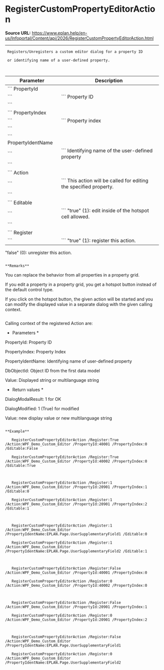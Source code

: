 # RegisterCustomPropertyEditorAction

**Source URL:** https://www.eplan.help/en-us/Infoportal/Content/api/2026/RegisterCustomPropertyEditorAction.html

---

```
 Registers/Unregisters a custom editor dialog for a property ID
 or identifying name of a user-defined property.
 
```

  

| Parameter | Description |
| --- | --- |
| ``` PropertyId ``` | ``` Property ID ``` |
| ``` PropertyIndex ``` | ``` Property index ``` |
| ``` PropertyIdentName ``` | ``` Identifying name of the user-defined property ``` |
| ``` Action ``` | ``` This action will be called for editing the specified property. ``` |
| ``` Editable ``` | ``` "true" (1): edit inside of the hotspot cell allowed. ``` |
| ``` Register ``` | ```  "true" (1): register this action.  "false" (0): unregister this action. ``` |

**Remarks**

```
 You can replace the behavior from all properties in a property grid.
 If you edit a property in a property grid, you get a hotspot button instead of the default control type.
 If you click on the hotspot button, the given action will be started and you can modify the displayed value in a separate dialog with the given calling context.
 
```

```
 Calling context of the registered Action are:
 * Parameters *
 
 PropertyId:           Property ID
 PropertyIndex:        Property Index
 PropertyIdentName:    Identifying name of user-defined property
 DbObjectId:           Object ID from the first data model
 Value:                Displayed string or multilanguage string
 

 * Return values *
 
 DialogModalResult:   1 for OK
 DialogModified:      1 (True) for modified
 Value:               new display value or new multilanguage string
 
```

**Example**

```
       RegisterCustomPropertyEditorAction /Register:True /Action:WPF_Demo_Custom_Editor /PropertyId:40001 /PropertyIndex:0 /Editable:False
       RegisterCustomPropertyEditorAction /Register:True /Action:WPF_Demo_Custom_Editor /PropertyId:40002 /PropertyIndex:0 /Editable:True
 
       RegisterCustomPropertyEditorAction /Register:1 /Action:WPF_Demo_Custom_Editor /PropertyId:20901 /PropertyIndex:1 /Editable:0
       RegisterCustomPropertyEditorAction /Register:1 /Action:WPF_Demo_Custom_Editor /PropertyId:20901 /PropertyIndex:2 /Editable:1
 
       RegisterCustomPropertyEditorAction /Register:1 /Action:WPF_Demo_Custom_Editor /PropertyIdentName:EPLAN.Page.UserSupplementaryField1 /Editable:0
       RegisterCustomPropertyEditorAction /Register:1 /Action:WPF_Demo_Custom_Editor /PropertyIdentName:EPLAN.Page.UserSupplementaryField2 /Editable:1
 
       RegisterCustomPropertyEditorAction /Register:False /Action:WPF_Demo_Custom_Editor /PropertyId:40001 /PropertyIndex:0
       RegisterCustomPropertyEditorAction /Register:0 /Action:WPF_Demo_Custom_Editor /PropertyId:40002 /PropertyIndex:0
 
       RegisterCustomPropertyEditorAction /Register:False /Action:WPF_Demo_Custom_Editor /PropertyId:20901 /PropertyIndex:1
       RegisterCustomPropertyEditorAction /Register:0 /Action:WPF_Demo_Custom_Editor /PropertyId:20901 /PropertyIndex:2
 
       RegisterCustomPropertyEditorAction /Register:False /Action:WPF_Demo_Custom_Editor /PropertyIdentName:EPLAN.Page.UserSupplementaryField1
       RegisterCustomPropertyEditorAction /Register:0 /Action:WPF_Demo_Custom_Editor /PropertyIdentName:EPLAN.Page.UserSupplementaryField2
 
```